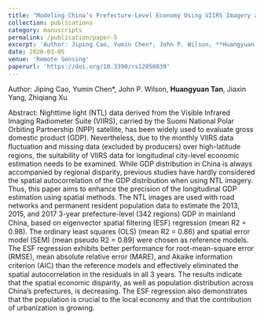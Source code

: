 ```yaml
---
title: "Modeling China’s Prefecture-Level Economy Using VIIRS Imagery and Spatial Methods"
collection: publications
category: manuscripts
permalink: /publication/paper-5
excerpt: 'Author: Jiping Cao, Yumin Chen*, John P. Wilson, **Huangyuan Tan**, Jiaxin Yang, Zhiqiang Xu'
date: 2020-03-05
venue: 'Remote Sensing'
paperurl: 'https://doi.org/10.3390/rs12050839'
---
```

Author: Jiping Cao, Yumin Chen*, John P. Wilson, **Huangyuan Tan**, Jiaxin Yang, Zhiqiang Xu

Abstract: Nighttime light (NTL) data derived from the Visible Infrared Imaging Radiometer Suite (VIIRS), carried by the Suomi National Polar Orbiting Partnership (NPP) satellite, has been widely used to evaluate gross domestic product (GDP). Nevertheless, due to the monthly VIIRS data ﬂuctuation and missing data (excluded by producers) over high-latitude regions, the suitability of VIIRS data for longitudinal city-level economic estimation needs to be examined. While GDP distribution in China is always accompanied by regional disparity, previous studies have hardly considered the spatial autocorrelation of the GDP distribution when using NTL imagery. Thus, this paper aims to enhance the precision of the longitudinal GDP estimation using spatial methods. The NTL images are used with road networks and permanent resident population data to estimate the 2013, 2015, and 2017 3-year prefecture-level (342 regions) GDP in mainland China, based on eigenvector spatial ﬁltering (ESF) regression (mean R2 = 0.98). The ordinary least squares (OLS) (mean R2 = 0.86) and spatial error model (SEM) (mean pseudo R2 = 0.89) were chosen as reference models. The ESF regression exhibits better performance for root-mean-square error (RMSE), mean absolute relative error (MARE), and Akaike information criterion (AIC) than the reference models and eﬀectively eliminated the spatial autocorrelation in the residuals in all 3 years. The results indicate that the spatial economic disparity, as well as population distribution across China’s prefectures, is decreasing. The ESF regression also demonstrates that the population is crucial to the local economy and that the contribution of urbanization is growing.
